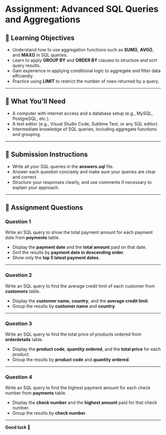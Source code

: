 # Assignment: Advanced SQL Queries and Aggregations

## 🎯 Learning Objectives
- Understand how to use aggregation functions such as **SUM()**, **AVG()**, and **MAX()** in SQL queries.  
- Learn to apply **GROUP BY** and **ORDER BY** clauses to structure and sort query results.  
- Gain experience in applying conditional logic to aggregate and filter data efficiently.  
- Practice using **LIMIT** to restrict the number of rows returned by a query.  

---

## 🧰 What You'll Need
- A computer with internet access and a database setup (e.g., MySQL, PostgreSQL, etc.).  
- A text editor (e.g., Visual Studio Code, Sublime Text, or any SQL editor).  
- Intermediate knowledge of SQL queries, including aggregate functions and grouping.  

---

## 📌 Submission Instructions
- Write all your SQL queries in the **answers.sql** file.  
- Answer each question concisely and make sure your queries are clear and correct.  
- Structure your responses clearly, and use comments if necessary to explain your approach.  

---

## 📝 Assignment Questions

### Question 1  
Write an SQL query to show the total payment amount for each payment date from **payments** table.  

- Display the **payment date** and the **total amount** paid on that date.  
- Sort the results by **payment date in descending order**.  
- Show only the **top 5 latest payment dates**.  

---

### Question 2  
Write an SQL query to find the average credit limit of each customer from **customers** table.  

- Display the **customer name**, **country**, and the **average credit limit**.  
- Group the results by **customer name** and **country**.  

---

### Question 3  
Write an SQL query to find the total price of products ordered from **orderdetails** table.  

- Display the **product code**, **quantity ordered**, and the **total price** for each product.  
- Group the results by **product code** and **quantity ordered**.  

---

### Question 4  
Write an SQL query to find the highest payment amount for each check number from **payments** table.  

- Display the **check number** and the **highest amount** paid for that check number.  
- Group the results by **check number**.  

---

**Good luck 🚀**
